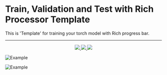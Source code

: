 # Train, Validation and Test with Rich Processor Template
This is 'Template' for training your torch model with Rich progress bar.

---

<p  align="center"> 
     <a href="https://www.codefactor.io/repository/github/msameim181/richtraintemplate">
          <img src="https://www.codefactor.io/repository/github/msameim181/richtraintemplate/badge"> 
     </a>
     <a href="https://github.com/Textualize/rich">
          <img src="http://img.shields.io/badge/framework-Rich-informational"> 
     </a>
     <a href="https://www.python.org/dev/peps/pep-0008/">
          <img src="http://img.shields.io/badge/codestyle-PEP--8-informational"> 
     </a>
  


![Example](https://github.com/Msameim181/TorchRichTemplate/blob/main/images/sample.png?raw=true)


![Example](https://github.com/Msameim181/TorchRichTemplate/blob/main/images/sample.gif?raw=true)

